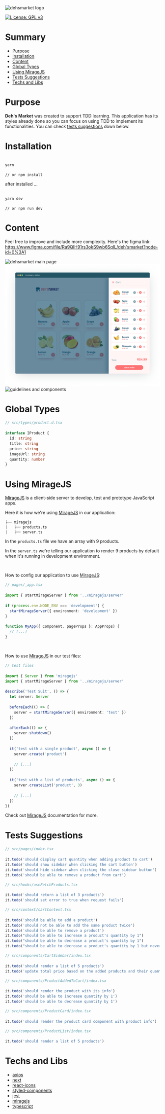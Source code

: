 <img src="material/dehsmarket.png" alt="dehsmarket logo">

[![License: GPL v3](https://img.shields.io/badge/License-GPLv3-blue.svg)](https://www.gnu.org/licenses/gpl-3.0)

# Summary

<!--ts-->

- [Purpose](#purpose)
- [Installation](#installation)
- [Content](#content)
- [Global Types](#global-types)
- [Using MirageJS](#using-miragejs)
- [Tests Suggestions](#tests-suggestions)
- [Techs and Libs](#techs-and-libs)

<!--te-->

# Purpose

<b>Deh's Market</b> was created to support TDD learning. This application has its styles already done so you can focus on using TDD to implement its functionalities. You can check [tests suggestions](#tests-suggestions) down below.

# Installation

```shell

yarn

// or npm install

```

after installed ...

```shell

yarn dev

// or npm run dev

```

# Content

Feel free to improve and include more complexity. Here's the figma link: https://www.figma.com/file/Ra9QIH91rs3okS9wb6SqIL/deh'smarket?node-id=0%3A1

<img src="material/main.png" alt="dehsmarket main page">
<img src="material/sidebar.png" alt="dehsmarket main page with sidebar open">
<img src="material/components_guidelines.png" alt="guidelines and components">

# Global Types

```typescript
// src/types/product.d.tsx

interface IProduct {
  id: string
  title: string
  price: string
  imageUrl: string
  quantity: number
}
```

# Using MirageJS

[MirageJS](https://github.com/miragejs/miragejs) is a client-side server to develop, test and prototype JavaScript apps.

Here it is how we're using [MirageJS](https://github.com/miragejs/miragejs) in our application:

```
├── miragejs
|   ├── products.ts
|   ├── server.ts
```

In the `products.ts` file we have an array with 9 products.

In the `server.ts` we're telling our application to render 9 products by default when it's running in development environment.

<br />

How to config our application to use [MirageJS](https://github.com/miragejs/miragejs):

```typescript
// pages/_app.tsx

import { startMirageServer } from '../miragejs/server'

if (process.env.NODE_ENV === 'development') {
  startMirageServer({ environment: 'development' })
}

function MyApp({ Component, pageProps }: AppProps) {
  // [...]
}
```

<br />

How to use [MirageJS](https://github.com/miragejs/miragejs) in our test files:

```typescript
// test files

import { Server } from 'miragejs'
import { startMirageServer } from '../miragejs/server'

describe('Test Suit', () => {
  let server: Server

  beforeEach(() => {
    server = startMirageServer({ environment: 'test' })
  })

  afterEach(() => {
    server.shutdown()
  })

  it('test with a single product', async () => {
    server.create('product')

    // [...]
  })

  it('test with a list of products', async () => {
    server.createList('product', 3)

    // [...]
  })
})
```

Check out [MirageJS](https://github.com/miragejs/miragejs) documentation for more.

# Tests Suggestions

```typescript
// src/pages/index.tsx

it.todo('should display cart quantity when adding product to cart')
it.todo('should show sidebar when clicking the cart button')
it.todo('should hide sidebar when clicking the close sidebar button')
it.todo('should be able to remove a product from cart')
```

```typescript
// src/hooks/useFetchProducts.tsx

it.todo('should return a list of 3 products')
it.todo('should set error to true when request fails')
```

```typescript
// src/context/cartContext.tsx

it.todo('should be able to add a product')
it.todo('should not be able to add the same product twice')
it.todo('should be able to remove a product')
it.todo("should be able to increase a product's quantity by 1")
it.todo("should be able to decrease a product's quantity by 1")
it.todo("should be able to decrease a product's quantity by 1 but never hit 0")
```

```typescript
// src/components/CartSidebar/index.tsx

it.todo('should render a list of 5 products')
it.todo('update total price based on the added products and their quantities')
```

```typescript
// src/components/ProductAddedToCart/index.tsx

it.todo('should render the product with its info')
it.todo('should be able to increase quantity by 1')
it.todo('should be able to decrease quantity by 1')
```

```typescript
// src/components/ProductCard/index.tsx

it.todo('should render the product card component with product info')
```

```typescript
// src/components/ProductList/index.tsx

it.todo('should render a list of 5 products')
```

# Techs and Libs

- [axios](https://github.com/axios/axios)
- [next](https://github.com/vercel/next.js)
- [react-icons](https://github.com/react-icons/react-icons)
- [styled-components](https://github.com/styled-components/styled-components)
- [jest](https://github.com/facebook/jest)
- [miragejs](https://github.com/miragejs/miragejs)
- [typescript](https://github.com/Microsoft/TypeScript)
